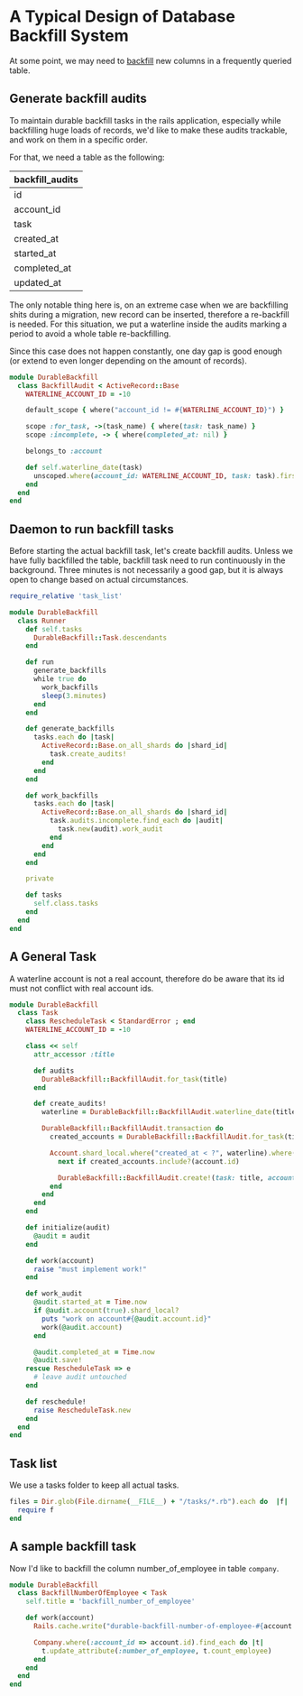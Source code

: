 # A Typical Design of Database Backfill System

At some point, we may need to [backfill](https://en.wiktionary.org/wiki/backfill) new columns in a frequently queried table.

Generate backfill audits
-----------------------
To maintain durable backfill tasks in the rails application, especially while
backfilling huge loads of records, we'd like to make these audits trackable, and
work on them in a specific order.

For that, we need a table as the following:

|backfill_audits|
|--|
|id|
|account_id|
|task|
|created_at|
|started_at|
|completed_at|
|updated_at|

The only notable thing here is, on an extreme case when we are backfilling shits during a migration, new record can be
inserted, therefore a re-backfill is needed. For this situation, we put a waterline inside the audits marking a period
to avoid a whole table re-backfilling.

Since this case does not happen constantly, one day gap is good enough (or extend to even longer depending on the amount of records).

```ruby
module DurableBackfill
  class BackfillAudit < ActiveRecord::Base
    WATERLINE_ACCOUNT_ID = -10

    default_scope { where("account_id != #{WATERLINE_ACCOUNT_ID}") }

    scope :for_task, ->(task_name) { where(task: task_name) }
    scope :incomplete, -> { where(completed_at: nil) }

    belongs_to :account

    def self.waterline_date(task)
      unscoped.where(account_id: WATERLINE_ACCOUNT_ID, task: task).first_or_create.created_at + 1.day
    end
  end
end
```

Daemon to run backfill tasks
---------------

Before starting the actual backfill task, let's create backfill audits.
Unless we have fully backfilled the table, backfill task need to run continuously in the background.
Three minutes is not necessarily a good gap, but it is always open to change based on actual circumstances.

```ruby
require_relative 'task_list'

module DurableBackfill
  class Runner
    def self.tasks
      DurableBackfill::Task.descendants
    end

    def run
      generate_backfills
      while true do
        work_backfills
        sleep(3.minutes)
      end
    end

    def generate_backfills
      tasks.each do |task|
        ActiveRecord::Base.on_all_shards do |shard_id|
          task.create_audits!
        end
      end
    end

    def work_backfills
      tasks.each do |task|
        ActiveRecord::Base.on_all_shards do |shard_id|
          task.audits.incomplete.find_each do |audit|
            task.new(audit).work_audit
          end
        end
      end
    end

    private

    def tasks
      self.class.tasks
    end
  end
end
```

A General Task
-----------------

A waterline account is not a real account, therefore do be aware that its id must not conflict with real account ids.

```ruby
module DurableBackfill
  class Task
    class RescheduleTask < StandardError ; end
    WATERLINE_ACCOUNT_ID = -10

    class << self
      attr_accessor :title

      def audits
        DurableBackfill::BackfillAudit.for_task(title)
      end

      def create_audits!
        waterline = DurableBackfill::BackfillAudit.waterline_date(title)

        DurableBackfill::BackfillAudit.transaction do
          created_accounts = DurableBackfill::BackfillAudit.for_task(title).pluck(:account_id).to_set

          Account.shard_local.where("created_at < ?", waterline).where("id != #{Account.system_account_id}").each do |account|
            next if created_accounts.include?(account.id)

            DurableBackfill::BackfillAudit.create!(task: title, account: account)
          end
        end
      end
    end

    def initialize(audit)
      @audit = audit
    end

    def work(account)
      raise "must implement work!"
    end

    def work_audit
      @audit.started_at = Time.now
      if @audit.account(true).shard_local?
        puts "work on account#{@audit.account.id}"
        work(@audit.account)
      end

      @audit.completed_at = Time.now
      @audit.save!
    rescue RescheduleTask => e
      # leave audit untouched
    end

    def reschedule!
      raise RescheduleTask.new
    end
  end
end
```

Task list
----------

We use a tasks folder to keep all actual tasks.

```ruby
files = Dir.glob(File.dirname(__FILE__) + "/tasks/*.rb").each do  |f|
  require f
end
```

A sample backfill task
-----------

Now I'd like to backfill the column number_of_employee in table `company`.

```ruby
module DurableBackfill
  class BackfillNumberOfEmployee < Task
    self.title = 'backfill_number_of_employee'

    def work(account)
      Rails.cache.write("durable-backfill-number-of-employee-#{account.id}", true)

      Company.where(:account_id => account.id).find_each do |t|
        t.update_attribute(:number_of_employee, t.count_employee)
      end
    end
  end
end
```
